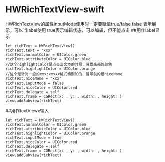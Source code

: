 # HWRichTextView-swift
HWRichTextView的属性inputMode使用时一定要赋值true/false
false 表示展示，可以当label使用
true表示编辑状态，可以编辑，但不能点击
##用作label显示
```
let richText = HWRichTextView()
richText.text = "xxx"
richText.normalColor = UIColor.green
richText.attributeColor = UIColor.blue
//这个highlightColor是点击富文本的时候，背景高亮的颜色
richText.highlightColor = UIColor.orange
//这个是针对一般的xxx:xxxxx格式特别加的，冒号前的是niceName
richText.niceName = "xxx"
richText.inputMode = false
richText.niceColor = UIColor.red
richText.delegate = self
richText.frame = CGRect(x: , y: , width: , height: )
view.addSubview(richText)
```
##用作textViewx输入
```
let richText = HWRichTextView()
richText.normalColor = UIColor.green
richText.attributeColor = UIColor.blue
richText.highlightColor = UIColor.orange
richText.inputMode = true
richText.niceColor = UIColor.red
richText.delegate = self
richText.frame = CGRect(x: , y: , width: , height: )
view.addSubview(richText)
```
